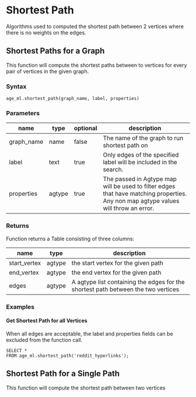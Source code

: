# Shortest Path

Algorithms used to computed the shortest path between 2 vertices where there is no weights on the edges.

## Shortest Paths for a Graph

This function will compute the shortest paths between to vertices for every pair of vertices in the given graph.

### Syntax

```
age_ml.shortest_path(graph_name, label, properties)
```

### Parameters

| name | type | optional | description |
| --- | --- | --- | --- |
| graph_name | name  | false | The name of the graph to run shortest path on | 
| label | text | true | Only edges of the specified label will be included in the search. |
| properties | agtype | true | The passed in Agtype map will be used to filter edges that have matching properties. Any non map agtype values will throw an error. |

### Returns

Function returns a Table consisting of three columns:

| name | type | description |
| --- | --- | --- |
| start_vertex | agtype | the start vertex for the given path |
| end_vertex | agtype | the end vertex for the given path |
| edges | agtype | A agtype list containing the edges for the shortest path between the two vertices

### Examples

#### Get Shortest Path for all Vertices

When all edges are acceptable, the label and properties fields can be excluded from the function call.

```
SELECT * 
FROM age_ml.shortest_path('reddit_hyperlinks');
```

## Shortest Path for a Single Path

This function will compute the shortest path between two vertices

